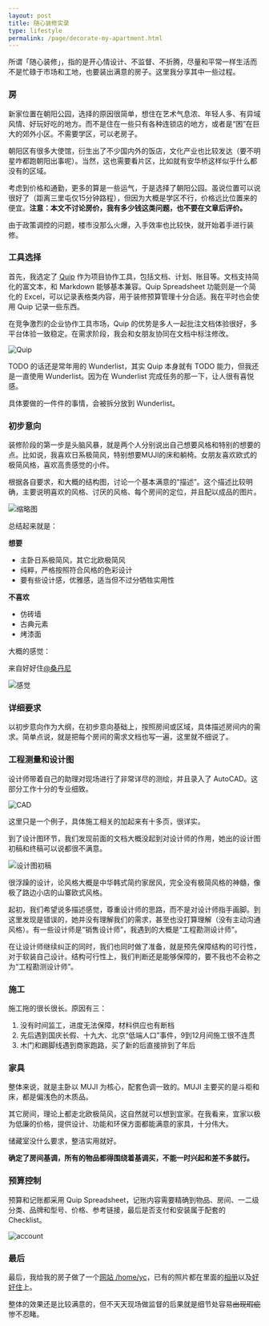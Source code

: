 ```yaml
---
layout: post
title: 随心装修实录
type: lifestyle
permalink: /page/decorate-my-apartment.html
---
```


所谓「随心装修」，指的是开心情设计、不监督、不折腾，尽量和平常一样生活而不是忙碌于市场和工地，也要装出满意的房子。这里我分享其中一些过程。

### 房

新家位置在朝阳公园，选择的原因很简单，想住在艺术气息浓、年轻人多、有异域风情、好玩好吃的地方。而不是住在一些只有各种连锁店的地方，或者是“困”在巨大的郊外小区。不需要学区，可以老房子。

朝阳区有很多大使馆，衍生出了不少国内外的饭店，文化产业也比较发达（要不明星咋都跑朝阳出事呢）。当然，这也需要看片区，比如就有安华桥这样似乎什么都没有的区域。

考虑到价格和通勤，更多的算是一些运气，于是选择了朝阳公园。虽说位置可以说很好了（距离三里屯仅15分钟路程），但因为大概是学区不行，价格远比位置来的便宜。__注意：本文不讨论房价，我有多少钱这类问题，也不要在文章后评价。__

由于政策调控的问题，楼市没那么火爆，入手效率也比较快，就开始着手进行装修。

### 工具选择

首先，我选定了 [Quip](https://quip.com/) 作为项目协作工具，包括文档、计划、账目等。文档支持简化的富文本，和 Markdown 能够基本兼容。Quip Spreadsheet 功能则是一个简化的 Excel，可以记录表格类内容，用于装修预算管理十分合适。我在平时也会使用 Quip 记录一些东西。

在竞争激烈的企业协作工具市场，Quip 的优势是多人一起批注文档体验很好，多平台体验一致稳定。在需求阶段，我会和女朋友协同在文档中标注修改。

![Quip](/image/quip-overview.png)

TODO 的话还是常年用的 Wunderlist，其实 Quip 本身就有 TODO 能力，但我还是一直使用 Wunderlist。因为在 Wunderlist 完成任务的那一下，让人很有喜悦感。

具体要做的一件件的事情，会被拆分放到 Wunderlist。

### 初步意向

装修阶段的第一步是头脑风暴，就是两个人分别说出自己想要风格和特别的想要的点。比如说，我喜欢日系极简风，特别想要MUJI的床和躺椅。女朋友喜欢欧式的极简风格，喜欢高贵感觉的小件。

根据各自要求，和大概的结构图，讨论一个基本满意的“描述”。这个描述比较明确，主要说明喜欢的风格、讨厌的风格、每个房间的定位，并且配以成品的图片。

![缩略图](/image/quip-req.png)

总结起来就是：

__想要__

* 主卧日系极简风，其它北欧极简风
* 纯粹，严格按照符合风格的色彩设计
* 要有些设计感，优雅感，适当但不过分牺牲实用性

__不喜欢__

* 仿砖墙
* 古典元素
* 烤漆面

大概的感觉：

来自好好住[@桑丹尼](https://m.haohaozhu.com/user/Z3poRTJvWi9RWlRYY0t3TVR2LzVsdz09OmZkY2UyODdkZjM2M2UzYjY0MjA4ZDYzZWM3NGQ5M2Yw.html)

![感觉](/image/apartment-ideal.png)

### 详细要求

以初步意向作为大纲，在初步意向基础上，按照房间或区域，具体描述房间内的需求。简单点说，就是把每个房间的需求文档也写一遍，这里就不细说了。

### 工程测量和设计图

设计师带着自己的助理对现场进行了非常详尽的测绘，并且录入了 AutoCAD。这部分工作十分的专业细致。

![CAD](/image/apartment-cad.png)

这里只是一个例子，具体施工相关的加起来有十多页，很详实。

到了设计图环节，我们发现前面的文档大概没起到对设计师的作用，她出的设计图初稿和终稿可以说都很不满意。

![设计图初稿](/image/apartment-design.png)

很浮躁的设计，论风格大概是中华韩式简约家居风，完全没有极简风格的神髓，像极了路边小店的山寨欧式风格。

起初，我们希望说多描述感觉，尊重设计师的思路，而不是对设计师指手画脚。到这里发现是错误的，她并没有理解我们的需求，甚至也没打算理解（没有主动沟通风格）。有一些设计师是“销售设计师”，我遇到的大概是“工程勘测设计师”。

在让设计师继续纠正的同时，我们也同时做了准备，就是预先保障结构的可行性，对于软装自己设计。结构可行性上，我们判断还是能够保障的，要不我也不会称之为“工程勘测设计师”。

### 施工

施工拖的很长很长。原因有三：

1. 没有时间监工，进度无法保障，材料供应也有断档
2. 先后遇到国庆长假、十九大、北京“低端人口”事件，9到12月间施工很不连贯
3. 木门和踢脚线遇到商家跑路，买了新的后直接排到了年后

### 家具

整体来说，就是主卧以 MUJI 为核心，配套色调一致的。MUJI 主要买的是斗柜和床，都是偏浅色的木质品。

其它房间，理论上都走北欧极简风，这自然就可以想到宜家。在我看来，宜家以极为低廉的价格，提供设计、功能和环保方面都能满意的家具，十分伟大。

储藏室没什么要求，整洁实用就好。

__确定了房间基调，所有的物品都得围绕着基调买，不能一时兴起和差不多就行。__

### 预算控制

预算和记账都采用 Quip Spreadsheet，记账内容需要精确到物品、房间、一二级分类、品牌和型号、价格、参考链接，最后是否支付和安装属于配套的 Checklist。

![account](/image/apartment-account.png)

### 最后

最后，我给我的房子做了一个[网站 /home/yc](https://crispgm.github.io/apartment/)，已有的照片都在里面的[相册](https://crispgm.github.io/apartment/albums/)以及[好好住](https://m.haohaozhu.com/user/WVBGQkl6cWx3Um15M0ozSytXR3h2dz09OmI0OGUwNzYxNGQyZmJlZDg2MjU4YWNlNDY0MTg1NDQz.html)上。

整体的效果还是比较满意的，但不天天现场做监督的后果就是细节处容易~~出现瑕疵~~惨不忍睹。
